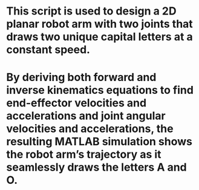 # This script is used to design a 2D planar robot arm with two joints that draws two unique capital letters at a constant speed.
# By deriving both forward and inverse kinematics equations to find end-effector velocities and accelerations and joint angular velocities and accelerations, the resulting MATLAB simulation shows the robot arm’s trajectory as it seamlessly draws the letters A and O.
